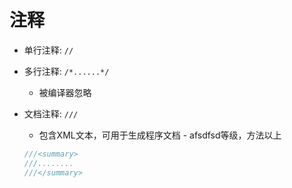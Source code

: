 # 注释

- 单行注释: `//`
- 多行注释: `/*......*/`
  - 被编译器忽略
- 文档注释: `///`
  - 包含XML文本，可用于生成程序文档
          - afsdfsd等级，方法以上

  ```c#
  ///<summary>
  ///........
  ///</summary>
  ```
